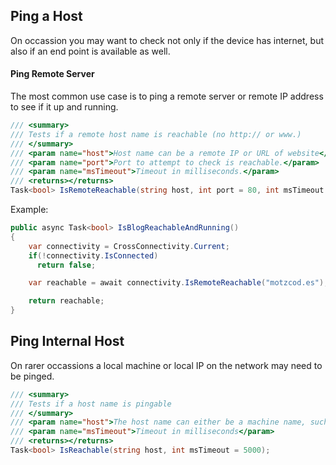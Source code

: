 ## Ping a Host

On occassion you may want to check not only if the device has internet, but also if an end point is available as well.


#### Ping Remote Server
The most common use case is to ping a remote server or remote IP address to see if it up and running.

```csharp
/// <summary>
/// Tests if a remote host name is reachable (no http:// or www.)
/// </summary>
/// <param name="host">Host name can be a remote IP or URL of website</param>
/// <param name="port">Port to attempt to check is reachable.</param>
/// <param name="msTimeout">Timeout in milliseconds.</param>
/// <returns></returns>
Task<bool> IsRemoteReachable(string host, int port = 80, int msTimeout = 5000);
```

Example:
```csharp
public async Task<bool> IsBlogReachableAndRunning()
{
    var connectivity = CrossConnectivity.Current;
    if(!connectivity.IsConnected)
      return false;

    var reachable = await connectivity.IsRemoteReachable("motzcod.es");

    return reachable;
}

```

## Ping Internal Host
On rarer occassions a local machine or local IP on the network may need to be pinged.

```csharp
/// <summary>
/// Tests if a host name is pingable
/// </summary>
/// <param name="host">The host name can either be a machine name, such as "java.sun.com", or a textual representation of its IP address (127.0.0.1)</param>
/// <param name="msTimeout">Timeout in milliseconds</param>
/// <returns></returns>
Task<bool> IsReachable(string host, int msTimeout = 5000);
```

